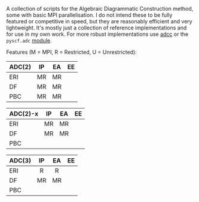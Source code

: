 A collection of scripts for the Algebraic Diagrammatic Construction method, some with basic MPI parallelisation.
I do not intend these to be fully featured or competitive in speed, but they are reasonably efficient and very lightweight.
It's mostly just a collection of reference implementations and for use in my own work.
For more robust implementations use [adcc](https://github.com/adc-connect/adcc) or the `pyscf.adc` [module](https://github.com/pyscf/pyscf/tree/master/pyscf/adc).

Features (M = MPI, R = Restricted, U = Unrestricted):

| ADC(2) | IP | EA | EE |
|--------|:--:|:--:|:--:|
| ERI    | MR | MR |    |
| DF     | MR | MR |    |
| PBC    | MR | MR |    |

| ADC(2)-x | IP | EA | EE |
|----------|:--:|:--:|:--:|
| ERI      | MR | MR |    |
| DF       | MR | MR |    |
| PBC      |    |    |    |

| ADC(3) | IP | EA | EE |
|--------|:--:|:--:|:--:|
| ERI    | R  | R  |    |
| DF     | MR | MR |    |
| PBC    |    |    |    |
